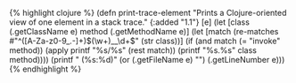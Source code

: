 {% highlight clojure %}
(defn print-trace-element
  "Prints a Clojure-oriented view of one element in a stack trace."
  {:added "1.1"}
  [e]
  (let [class (.getClassName e)
	method (.getMethodName e)] 
    (let [match (re-matches #"^([A-Za-z0-9_.-]+)\$(\w+)__\d+$" (str class))]
      (if (and match (= "invoke" method))
	(apply printf "%s/%s" (rest match))
	(printf "%s.%s" class method))))
  (printf " (%s:%d)" (or (.getFileName e) "") (.getLineNumber e)))
{% endhighlight %}
